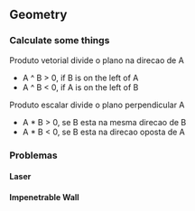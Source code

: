 ## Geometry

### Calculate some things

Produto vetorial divide o plano na direcao de A

+ A ^ B > 0, if B is on the left of A
+ A ^ B < 0, if A is on the left of B

Produto escalar divide o plano perpendicular A

+ A * B > 0, se B esta na mesma direcao de B
+ A * B < 0, se B esta na direcao oposta de A


### Problemas

#### Laser 

#### Impenetrable Wall



